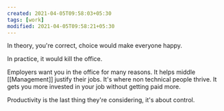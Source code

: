 ```yaml
---
created: 2021-04-05T09:58:03+05:30
tags: [work]
modified: 2021-04-05T09:58:21+05:30
---
```


In theory, you're correct, choice would make everyone happy.

In practice, it would kill the office.

Employers want you in the office for many reasons. It helps middle [[Management]] justify their jobs. It's where non technical people thrive. It gets you more invested in your job without getting paid more.

Productivity is the last thing they're considering, it's about control.